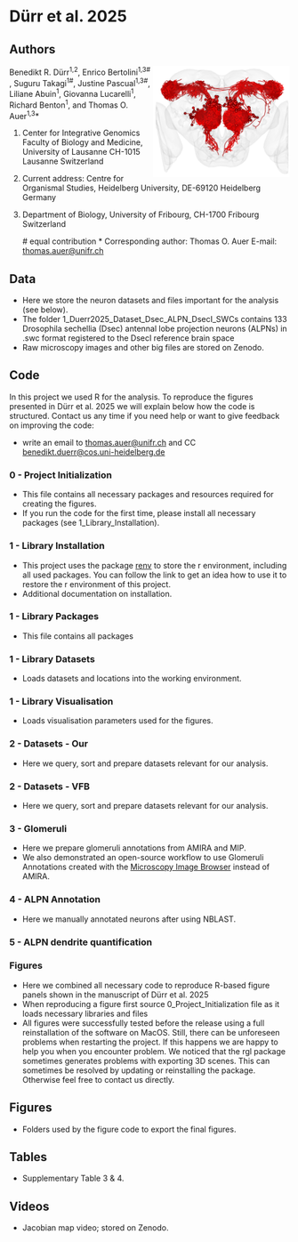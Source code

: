 # Dürr et al. 2025

## Authors
<img src="0_General/Logo_Github_Dsec_Dataset_Overview_ALPNs_n133_anterior.png" align="right" height="200" /> 
Benedikt R. Dürr<sup>1,2</sup>, Enrico Bertolini<sup>1,3#</sup> , Suguru Takagi<sup>1#</sup>, Justine Pascual<sup>1,3#</sup>, Liliane Abuin<sup>1</sup>, Giovanna Lucarelli<sup>1</sup>, Richard Benton<sup>1</sup>, and Thomas O. Auer<sup>1,3</sup>*

1. Center for Integrative Genomics Faculty of Biology and Medicine, University of Lausanne CH-1015 Lausanne Switzerland
2. Current address: Centre for Organismal Studies, Heidelberg University, DE-69120 Heidelberg Germany
3. Department of Biology, University of Fribourg, CH-1700 Fribourg Switzerland

    \# equal contribution 
    \* Corresponding author: Thomas O. Auer E-mail: thomas.auer@unifr.ch



## Data
- Here we store the neuron datasets and files important for the analysis (see below).
- The folder 1_Duerr2025_Dataset_Dsec_ALPN_DsecI_SWCs contains 133 Drosophila sechellia (Dsec) antennal lobe projection neurons (ALPNs) in .swc format registered to the DsecI reference brain space
- Raw microscopy images and other big files are stored on Zenodo.


## Code

In this project we used R for the analysis.
To reproduce the figures presented in Dürr et al. 2025 we will explain below how the code is structured.
Contact us any time if you need help or want to give feedback on improving the code:
- write an email to thomas.auer@unifr.ch and CC benedikt.duerr@cos.uni-heidelberg.de

### 0 - Project Initialization
- This file contains all necessary packages and resources required for creating the figures.
- If you run the code for the first time, please install all necessary packages (see 1_Library_Installation).

### 1 - Library Installation
- This project uses the package [renv](https://rstudio.github.io/renv/articles/renv.html) to store the r environment, including all used packages. You can follow the link to get an idea how to use it to restore the r environment of this project. 
- Additional documentation on installation.

### 1 - Library Packages
- This file contains all packages

### 1 - Library Datasets
- Loads datasets and locations into the working environment.

### 1 - Library Visualisation
- Loads visualisation parameters used for the figures.
### 2 - Datasets - Our
- Here we query, sort and prepare datasets relevant for our analysis.

### 2 - Datasets - VFB
- Here we query, sort and prepare datasets relevant for our analysis.

### 3 - Glomeruli
- Here we prepare glomeruli annotations from AMIRA and MIP.
- We also demonstrated an open-source workflow to use Glomeruli Annotations created with the [Microscopy Image Browser](http://mib.helsinki.fi) instead of AMIRA.

### 4 - ALPN Annotation
- Here we manually annotated neurons after using NBLAST.

### 5 - ALPN dendrite quantification

### Figures
- Here we combined all necessary code to reproduce R-based figure panels shown in the manuscript of Dürr et al. 2025
- When reproducing a figure first source 0_Project_Initialization file as it loads necessary libraries and files
- All figures were successfully tested before the release using a full reinstallation of the software on MacOS. Still, there can be unforeseen problems when restarting the project. If this happens we are happy to help you when you encounter problem. We noticed that the rgl package sometimes generates problems with exporting 3D scenes. This can sometimes be resolved by updating or reinstalling the package. Otherwise feel free to contact us directly.

## Figures
- Folders used by the figure code to export the final figures.

## Tables
- Supplementary Table 3 & 4.

## Videos
- Jacobian map video; stored on Zenodo.
